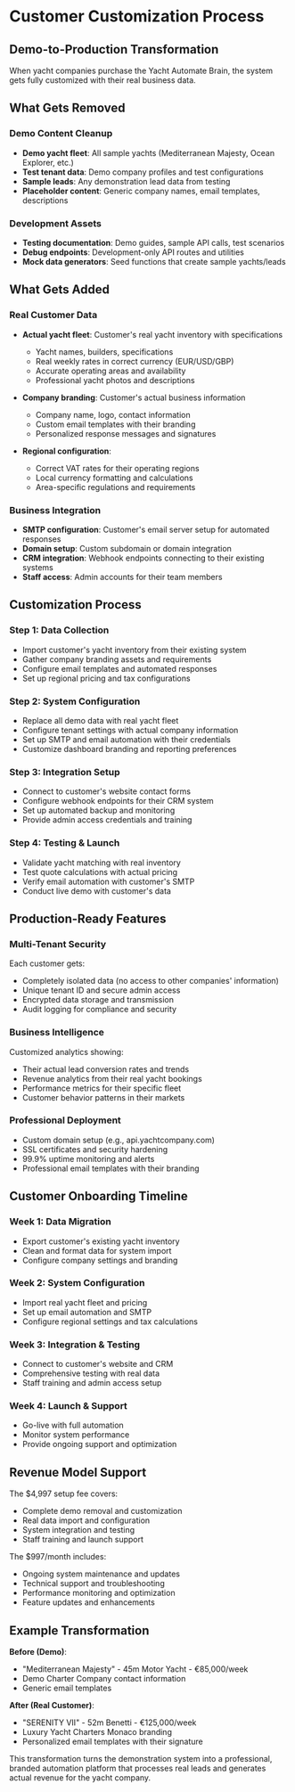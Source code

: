# Customer Customization Process

## Demo-to-Production Transformation

When yacht companies purchase the Yacht Automate Brain, the system gets fully customized with their real business data.

## What Gets Removed

### Demo Content Cleanup
- **Demo yacht fleet**: All sample yachts (Mediterranean Majesty, Ocean Explorer, etc.)
- **Test tenant data**: Demo company profiles and test configurations
- **Sample leads**: Any demonstration lead data from testing
- **Placeholder content**: Generic company names, email templates, descriptions

### Development Assets
- **Testing documentation**: Demo guides, sample API calls, test scenarios
- **Debug endpoints**: Development-only API routes and utilities
- **Mock data generators**: Seed functions that create sample yachts/leads

## What Gets Added

### Real Customer Data
- **Actual yacht fleet**: Customer's real yacht inventory with specifications
  - Yacht names, builders, specifications
  - Real weekly rates in correct currency (EUR/USD/GBP)
  - Accurate operating areas and availability
  - Professional yacht photos and descriptions

- **Company branding**: Customer's actual business information
  - Company name, logo, contact information
  - Custom email templates with their branding
  - Personalized response messages and signatures

- **Regional configuration**: 
  - Correct VAT rates for their operating regions
  - Local currency formatting and calculations
  - Area-specific regulations and requirements

### Business Integration
- **SMTP configuration**: Customer's email server setup for automated responses
- **Domain setup**: Custom subdomain or domain integration
- **CRM integration**: Webhook endpoints connecting to their existing systems
- **Staff access**: Admin accounts for their team members

## Customization Process

### Step 1: Data Collection
- Import customer's yacht inventory from their existing system
- Gather company branding assets and requirements
- Configure email templates and automated responses
- Set up regional pricing and tax configurations

### Step 2: System Configuration  
- Replace all demo data with real yacht fleet
- Configure tenant settings with actual company information
- Set up SMTP and email automation with their credentials
- Customize dashboard branding and reporting preferences

### Step 3: Integration Setup
- Connect to customer's website contact forms
- Configure webhook endpoints for their CRM system
- Set up automated backup and monitoring
- Provide admin access credentials and training

### Step 4: Testing & Launch
- Validate yacht matching with real inventory
- Test quote calculations with actual pricing
- Verify email automation with customer's SMTP
- Conduct live demo with customer's data

## Production-Ready Features

### Multi-Tenant Security
Each customer gets:
- Completely isolated data (no access to other companies' information)
- Unique tenant ID and secure admin access
- Encrypted data storage and transmission
- Audit logging for compliance and security

### Business Intelligence
Customized analytics showing:
- Their actual lead conversion rates and trends
- Revenue analytics from their real yacht bookings
- Performance metrics for their specific fleet
- Customer behavior patterns in their markets

### Professional Deployment
- Custom domain setup (e.g., api.yachtcompany.com)
- SSL certificates and security hardening
- 99.9% uptime monitoring and alerts
- Professional email templates with their branding

## Customer Onboarding Timeline

### Week 1: Data Migration
- Export customer's existing yacht inventory
- Clean and format data for system import
- Configure company settings and branding

### Week 2: System Configuration  
- Import real yacht fleet and pricing
- Set up email automation and SMTP
- Configure regional settings and tax calculations

### Week 3: Integration & Testing
- Connect to customer's website and CRM
- Comprehensive testing with real data
- Staff training and admin access setup

### Week 4: Launch & Support
- Go-live with full automation
- Monitor system performance
- Provide ongoing support and optimization

## Revenue Model Support

The $4,997 setup fee covers:
- Complete demo removal and customization
- Real data import and configuration  
- System integration and testing
- Staff training and launch support

The $997/month includes:
- Ongoing system maintenance and updates
- Technical support and troubleshooting
- Performance monitoring and optimization
- Feature updates and enhancements

## Example Transformation

**Before (Demo)**: 
- "Mediterranean Majesty" - 45m Motor Yacht - €85,000/week
- Demo Charter Company contact information
- Generic email templates

**After (Real Customer)**:
- "SERENITY VII" - 52m Benetti - €125,000/week  
- Luxury Yacht Charters Monaco branding
- Personalized email templates with their signature

This transformation turns the demonstration system into a professional, branded automation platform that processes real leads and generates actual revenue for the yacht company.